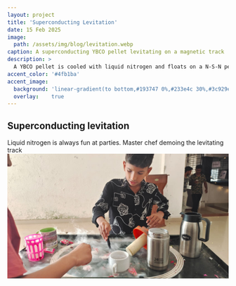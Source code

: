 ```yaml
---
layout: project
title: 'Superconducting Levitation'
date: 15 Feb 2025
image: 
  path: /assets/img/blog/levitation.webp
caption: A superconducting YBCO pellet levitating on a magnetic track
description: >
  A YBCO pellet is cooled with liquid nitrogen and floats on a N-S-N permanent magnet track. 
accent_color: '#4fb1ba'
accent_image:
  background: 'linear-gradient(to bottom,#193747 0%,#233e4c 30%,#3c929e 50%,#d5d5d4 70%,#cdccc8 100%)'
  overlay:    true
---
```


## Superconducting levitation

Liquid nitrogen is always fun at parties. Master chef demoing the levitating track
![](/assets/img/blog/ln2.jpeg)
